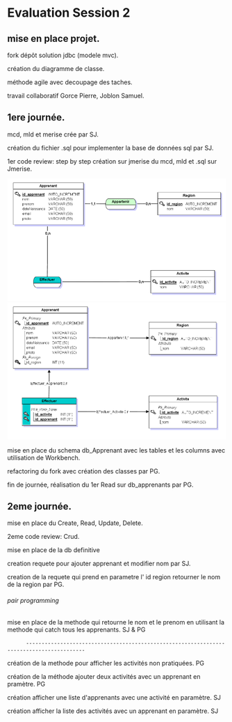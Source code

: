 # Evaluation Session 2

## mise en place projet.

  fork dépôt solution jdbc (modele mvc).
  
  création du diagramme de classe.
  
  méthode agile avec decoupage des taches.
  
  travail collaboratif Gorce Pierre, Joblon Samuel.
  
## 1ere journée.
  
  mcd, mld et merise crée par SJ.
  
  création du fichier .sql pour implementer la base de données sql par SJ.
  
  1er code review: step by step création sur jmerise du mcd, mld et .sql sur Jmerise.
  
  ![mcd](evaluation_2ndsession/uml/MCD.png)
  ![mld](evaluation_2ndsession/uml/MLD.png)
   
  mise en place du schema db_Apprenant avec les tables et les columns avec utilisation de Workbench.
   
  refactoring du fork avec création des classes par PG.
  
  fin de journée, réalisation du 1er Read sur db_apprenants par PG.
  
  ## 2eme journée.
  
  mise en place du Create, Read, Update, Delete.
  
  2eme code review: Crud.
  
  mise en place de la db definitive
  
  creation requete pour ajouter apprenant et modifier nom par SJ.
  
  creation de la requete qui prend en parametre l' id region  retourner le nom de la region par PG.
  
  ###### pair programming
  
  mise en place de la methode qui retourne le nom et le prenom en utilisant la methode qui catch tous les apprenants. SJ & PG
  
          -----------------------------------------------------------------------------------------
  
  création de la methode pour afficher les activités non pratiquées. PG
  
  création de la méthode ajouter deux activités avec un apprenant en pramètre. PG
   
  création afficher une liste d'apprenants avec une activité en paramètre. SJ
  
  création afficher la liste des activités avec un apprenant en paramètre. SJ 
  
  
